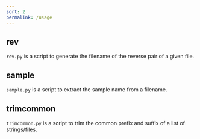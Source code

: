 ```yaml
---
sort: 2
permalink: /usage
---
```


## rev

`rev.py` is a script to generate the filename of the reverse pair of a given file.

## sample

`sample.py` is a script to extract the sample name from a filename.

## trimcommon

`trimcommon.py` is a script to trim the common prefix and suffix of a list of strings/files.
